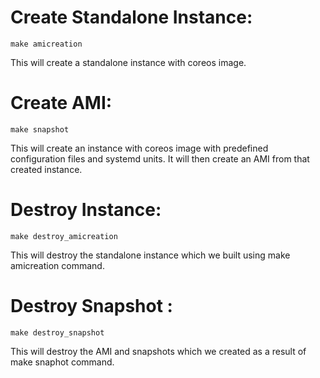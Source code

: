 # Create Standalone Instance: 
```
make amicreation 
```
This will create a standalone instance with coreos image.

# Create AMI: 
```
make snapshot
```

This will create an instance with coreos image with predefined configuration files and systemd units. It will then create an AMI from that created instance. 

# Destroy Instance: 
```
make destroy_amicreation
```

This will destroy the standalone instance which we built using make amicreation command.

# Destroy Snapshot :
```
make destroy_snapshot
```
This will destroy the AMI and snapshots which we created as a result of make snaphot command.


